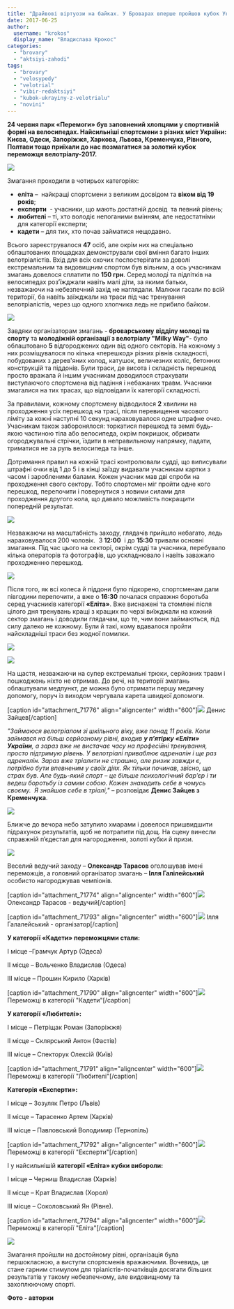 ```yaml
---
title: "Драйвові віртуози на байках. У Броварах вперше пройшов кубок України з велотріалу - ФОТО"
date: 2017-06-25
author: 
  username: "krokos"
  display_name: "Владислава Крокос"
categories: 
  - "brovary"
  - "aktsiyi-zahodi"
tags: 
  - "brovary"
  - "velosypedy"
  - "velotrial"
  - "vibir-redaktsiyi"
  - "kubok-ukrayiny-z-velotrialu"
  - "novini"
---
```


**24 червня парк «Перемоги» був заповнений хлопцями у спортивній формі на велосипедах. Найсильніші спортсмени з різних міст України: Києва, Одеси, Запоріжжя, Харкова, Львова, Кременчука, Рівного, Полтави тощо приїхали до нас позмагатися за золотий кубок переможця велотріалу-2017.**

[![](https://mpz.brovary.org/wp-content/uploads/2017/06/velotrial-22.jpg)](https://mpz.brovary.org/wp-content/uploads/2017/06/velotrial-22.jpg)

Змагання проходили в чотирьох категоріях:

- **еліта** –  найкращі спортсмени з великим досвідом та **віком від 19 років**;
- **експерти**  - учасники, що мають достатній досвід  та певний рівень;
- **любителі** – ті, хто володіє непоганими вмінням, але недостатніми для категорії експерти;
- **кадети** – для тих, хто почав займатися нещодавно.

Всього зареєструвалося **47** осіб, але окрім них на спеціально облаштованих площадках демонстрували свої вміння багато інших велотріалістів. Вхід для всіх охочих поспостерігати за доволі екстремальним та видовищним спортом був вільним, а ось учасникам змагань довелося сплатити по **150 грн**. Серед молоді та підлітків на велосипедах роз’їжджали навіть малі діти, за якими батьки, незважаючи на небезпечний захід не наглядали. Малюки гасали по всій території, ба навіть заїжджали на траси під час тренування велотріалістів, через що одного хлопчика ледь не прибило байком.

[![](https://mpz.brovary.org/wp-content/uploads/2017/06/velotrial-7.jpg)](https://mpz.brovary.org/wp-content/uploads/2017/06/velotrial-7.jpg)

Завдяки організаторам змагань - **броварському** **відділу молоді та спорту** та **молодіжній організації з велотріалу "Milky Way"**\- було облаштовано **5** відгороджених один від одного секторів. На кожному з них розміщувалося по кілька «перешкод» різних рівнів складності, побудованих з дерев'яних колод, катушок, величезних коліс, бетонних конструкцій та піддонів. Були траси, де висота і складність перешкод просто вражала й іншим учасникам доводилося страхувати виступаючого спортсмена від падіння і небажаних травм. Учасники змагалися на тих трасах, що відповідали їх категорії складності.

За правилами, кожному спортсмену відводилося **2** хвилини на проходження усіх перешкод на трасі, після перевищення часового ліміту за кожні наступні 10 секунд нараховувалося одне штрафне очко. Учасникам також заборонялося: торкатися перешкод та землі будь-якою частиною тіла або велосипеда, окрім покришок, обривати огороджувальні стрічки, їздити в неправильному напрямку, падати, триматися не за руль велосипеда та інше.

Дотримання правил на кожній трасі контролювали судді, що виписували штрафні очки від 1 до 5 і в кінці заїзду видавали учасникам картки з часом і заробленими балами. Кожен учасник мав дві спроби на проходження свого сектору. Тобто спортсмен міг пройти одне кого перешкод, перепочити і повернутися з новими силами для проходження другого кола, що давало можливість покращити попередній результат.

[![](https://mpz.brovary.org/wp-content/uploads/2017/06/velotrial-19.jpg)](https://mpz.brovary.org/wp-content/uploads/2017/06/velotrial-19.jpg)

Незважаючи на маcштабніcть заходу, глядачів прийшло небагато, ледь нараховувалося 200 чоловік.  З **12:00**  і до **15:30** тривали основні змагання. Під час цього на секторі, окрім судді та учасника, перебувало кілька операторів та фотографів, що ускладнювало і навіть заважало проходженню перешкод.

[![](https://mpz.brovary.org/wp-content/uploads/2017/06/velotrial-13.jpg)](https://mpz.brovary.org/wp-content/uploads/2017/06/velotrial-13.jpg)

Після того, як всі колеса й піддони було підкорено, спортсменам дали півгодини перепочити, а вже о **16:30** почалася справжня боротьба серед учасників категорії **«Еліта»**. Вже виснажені та стомлені після цілого дня тренувань кращі з кращих по черзі виїжджали на кожний сектор змагань і доводили глядачам, що те, чим вони займаються, під силу далеко не кожному. Були й такі, кому вдавалося пройти найскладніші траси без жодної помилки.

[![](https://mpz.brovary.org/wp-content/uploads/2017/06/velotrial-25.jpg)](https://mpz.brovary.org/wp-content/uploads/2017/06/velotrial-25.jpg)

[![](https://mpz.brovary.org/wp-content/uploads/2017/06/velotrial-21.jpg)](https://mpz.brovary.org/wp-content/uploads/2017/06/velotrial-21.jpg)

На щастя, незважаючи на супер екстремальні трюки, серйозних травм і пошкоджень ніхто не отримав. До речі, на території змагань облаштували медпункт, де можна було отримати першу медичну допомогу, поруч із виходом чергувала карета швидкої допомоги.

\[caption id="attachment\_71776" align="aligncenter" width="600"\][![](https://mpz.brovary.org/wp-content/uploads/2017/06/velotrial-12.jpg)](https://mpz.brovary.org/wp-content/uploads/2017/06/velotrial-12.jpg) Денис Зайцев\[/caption\]

_"Займаюся велотріалом зі шкільного віку, вже понад 11 років. Коли займався на більш серйозному рівні, входив **у п’ятірку «Еліти» України**, а зараз вже не вистачає часу на професійні тренування, просто підтримую рівень. У велотріалі приваблює адреналін і ще раз адреналін. Зараз вже тріалити не страшно, але ризик завжди є, потрібно бути впевненим у своїх діях. Як тільки починав, звісно, що страх був. Але будь-який спорт – це більше психологічний бар’єр і ти ведеш боротьбу із самим собою. Кожен знаходить себе в чомусь своєму.  Я знайшов себе в тріалі,"_ – розповідає **Денис Зайцев з Кременчука**.

[![](https://mpz.brovary.org/wp-content/uploads/2017/06/velotrial-8.jpg)](https://mpz.brovary.org/wp-content/uploads/2017/06/velotrial-8.jpg)

Ближче до вечора небо затулило хмарами і довелося пришвидшити підрахунок результатів, щоб не потрапити під дощ. На сцену винесли справжній п’єдестал для нагородження, золоті кубки й призи.

[![](https://mpz.brovary.org/wp-content/uploads/2017/06/velotrial-3.jpg)](https://mpz.brovary.org/wp-content/uploads/2017/06/velotrial-3.jpg)

Веселий ведучий заходу – **Олександр Тарасов** оголошував імені переможців, а головний організатор змагань – **Ілля Галілейський** особисто нагороджував чемпіонів.

\[caption id="attachment\_71774" align="aligncenter" width="600"\][![](https://mpz.brovary.org/wp-content/uploads/2017/06/velotrial-10.jpg)](https://mpz.brovary.org/wp-content/uploads/2017/06/velotrial-10.jpg) Олександр Тарасов - ведучий\[/caption\]

\[caption id="attachment\_71793" align="aligncenter" width="600"\][![](https://mpz.brovary.org/wp-content/uploads/2017/06/velotrial-29.jpg)](https://mpz.brovary.org/wp-content/uploads/2017/06/velotrial-29.jpg) Ілля Галалейський - організатор\[/caption\]

**У категорії «Кадети» переможцями стали:**

I місце –Грамчук Артур (Одеса)

II місце – Вольченко Владислав (Одеса)

III місце – Прошин Кирило (Харків)

\[caption id="attachment\_71790" align="aligncenter" width="600"\][![](https://mpz.brovary.org/wp-content/uploads/2017/06/velotrial-26.jpg)](https://mpz.brovary.org/wp-content/uploads/2017/06/velotrial-26.jpg) Переможці в категорії "Кадети"\[/caption\]

**У категорії «Любителі»:**

I місце – Петріщак Роман (Запоріжжя)

II місце – Склярський Антон (Фастів)

III місце – Спекторук Олексій (Київ)

\[caption id="attachment\_71791" align="aligncenter" width="600"\][![](https://mpz.brovary.org/wp-content/uploads/2017/06/velotrial-27.jpg)](https://mpz.brovary.org/wp-content/uploads/2017/06/velotrial-27.jpg) Переможці в категорії "Любителі"\[/caption\]

**Категорія «Експерти»:**

I місце – Зозуляк Петро (Львів)

II місце – Тарасенко Артем (Харків)

III місце – Павловський Володимир (Тернопіль)

\[caption id="attachment\_71792" align="aligncenter" width="600"\][![](https://mpz.brovary.org/wp-content/uploads/2017/06/velotrial-28.jpg)](https://mpz.brovary.org/wp-content/uploads/2017/06/velotrial-28.jpg) Переможці в категорії "Експерти"\[/caption\]

І у найсильнішій **категорії «Еліта» кубки вибороли:**

I місце – Черниш Владислав (Харків)

II місце – Крат Владислав (Хорол)

III місце – Соколовський Ян (Рівне).

\[caption id="attachment\_71794" align="aligncenter" width="600"\][![](https://mpz.brovary.org/wp-content/uploads/2017/06/velotrial-30.jpg)](https://mpz.brovary.org/wp-content/uploads/2017/06/velotrial-30.jpg) Переможці в категорії "Еліта"\[/caption\]

[![](https://mpz.brovary.org/wp-content/uploads/2017/06/velotrial-31.jpg)](https://mpz.brovary.org/wp-content/uploads/2017/06/velotrial-31.jpg)

Змагання пройшли на достойному рівні, організація була першокласною, а виступи спортсменів вражаючими. Вочевидь, це стане гарним стимулом для тріалістів-початківців досягати більших результатів у такому небезпечному, але видовищному та захоплюючому спорті.

**Фото - авторки**
